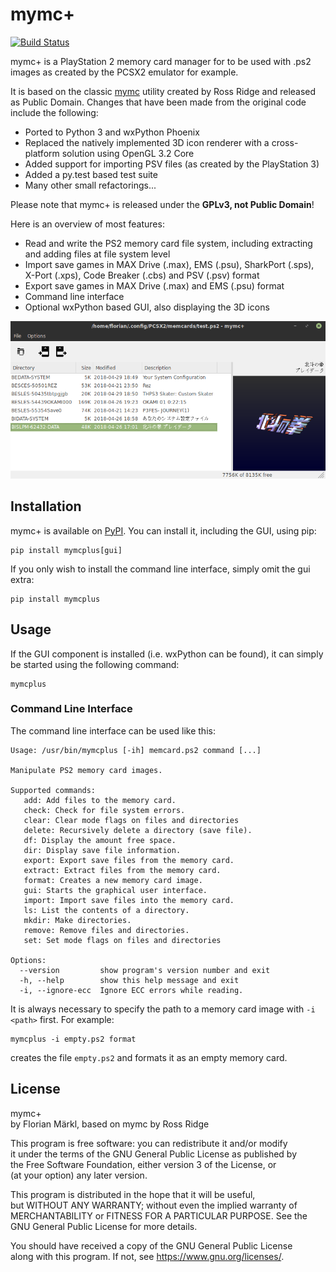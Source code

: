 
# mymc+

[![Build Status](https://travis-ci.org/thestr4ng3r/mymcplus.svg?branch=master)](https://travis-ci.org/thestr4ng3r/mymcplus)

mymc+ is a PlayStation 2 memory card manager for to be used with
.ps2 images as created by the PCSX2 emulator for example.

It is based on the classic [mymc](http://www.csclub.uwaterloo.ca:11068/mymc/)
utility created by Ross Ridge and released as Public Domain.
Changes that have been made from the original code include the following:

* Ported to Python 3 and wxPython Phoenix
* Replaced the natively implemented 3D icon renderer with a cross-platform solution using OpenGL 3.2 Core
* Added support for importing PSV files (as created by the PlayStation 3)
* Added a py.test based test suite
* Many other small refactorings...

Please note that mymc+ is released under the **GPLv3, not Public Domain**!

Here is an overview of most features:

* Read and write the PS2 memory card file system, including extracting and adding files at file system level
* Import save games in MAX Drive (.max), EMS (.psu), SharkPort (.sps), X-Port (.xps), Code Breaker (.cbs) and PSV (.psv) format
* Export save games in MAX Drive (.max) and EMS (.psu) format
* Command line interface
* Optional wxPython based GUI, also displaying the 3D icons

![Screenshot](screenshot.png)

## Installation

mymc+ is available on [PyPI](https://pypi.org/project/mymcplus/).
You can install it, including the GUI, using pip:

```
pip install mymcplus[gui]
```

If you only wish to install the command line interface, simply omit the
gui extra:

```
pip install mymcplus
```

## Usage

If the GUI component is installed (i.e. wxPython can be found), it can
simply be started using the following command:

```
mymcplus
```

### Command Line Interface

The command line interface can be used like this:

```
Usage: /usr/bin/mymcplus [-ih] memcard.ps2 command [...]

Manipulate PS2 memory card images.

Supported commands:
   add: Add files to the memory card.
   check: Check for file system errors.
   clear: Clear mode flags on files and directories
   delete: Recursively delete a directory (save file).
   df: Display the amount free space.
   dir: Display save file information.
   export: Export save files from the memory card.
   extract: Extract files from the memory card.
   format: Creates a new memory card image.
   gui: Starts the graphical user interface.
   import: Import save files into the memory card.
   ls: List the contents of a directory.
   mkdir: Make directories.
   remove: Remove files and directories.
   set: Set mode flags on files and directories

Options:
  --version         show program's version number and exit
  -h, --help        show this help message and exit
  -i, --ignore-ecc  Ignore ECC errors while reading.
```

It is always necessary to specify the path to a memory card image
with `-i <path>` first. For example:

```
mymcplus -i empty.ps2 format
```

creates the file `empty.ps2` and formats it as an empty memory card.

## License

mymc+  
by Florian Märkl, based on mymc by Ross Ridge

This program is free software: you can redistribute it and/or modify  
it under the terms of the GNU General Public License as published by  
the Free Software Foundation, either version 3 of the License, or  
(at your option) any later version.

This program is distributed in the hope that it will be useful,  
but WITHOUT ANY WARRANTY; without even the implied warranty of  
MERCHANTABILITY or FITNESS FOR A PARTICULAR PURPOSE.  See the  
GNU General Public License for more details.

You should have received a copy of the GNU General Public License  
along with this program.  If not, see <https://www.gnu.org/licenses/>.
